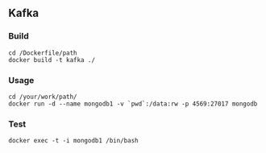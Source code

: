 ## Kafka

### Build

```
cd /Dockerfile/path
docker build -t kafka ./
```

### Usage

```
cd /your/work/path/
docker run -d --name mongodb1 -v `pwd`:/data:rw -p 4569:27017 mongodb
```


### Test

```
docker exec -t -i mongodb1 /bin/bash
```